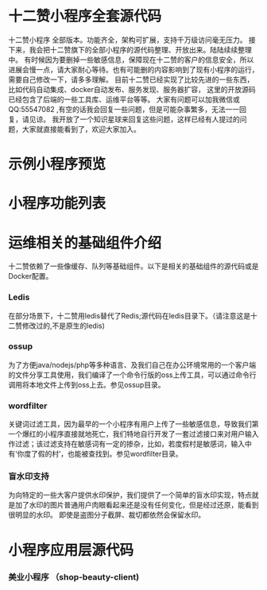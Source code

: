 # 十二赞小程序全套源代码
十二赞小程序 全部版本。功能齐全，架构可扩展，支持千万级访问毫无压力。
接下来，我会把十二赞旗下的全部小程序的源代码整理、开放出来。陆陆续续整理中。
有时候因为要删掉一些敏感信息，保障现在十二赞的客户的信息安全，所以进展会慢一点，请大家耐心等待。也有可能删的内容影响到了现有小程序的运行，需要自己修改一下，请多多理解。
目前十二赞已经实现了比较先进的一些东西，比如代码自动集成、docker自动发布、服务发现、服务器扩容， 这里的开放源码已经包含了后端的一些工具库、运维平台等等。
大家有问题可以加我微信或QQ:55547082 ,有空的话我会回复一些问题，但是可能杂事繁多，无法一一回复，请见谅。
我开放了一个知识星球来回复这些问题，这样已经有人提过的问题，大家就直接能看到了，欢迎大家加入。

# 示例小程序预览

# 小程序功能列表


# 运维相关的基础组件介绍
十二赞依赖了一些像缓存、队列等基础组件。以下是相关的基础组件的源代码或是Docker配置。

### Ledis
在部分场景下，十二赞用ledis替代了Redis;源代码在ledis目录下。（请注意这是十二赞修改过的,不是原生的ledis)

### ossup
为了方便java/nodejs/php等多种语言、及我们自己在办公环境常用的一个客户端的文件分享工具使用，我们编译了一个命令行版的oss上传工具，可以通过命令行调用将本地文件上传到oss上去。参见ossup目录。

### wordfilter
关键词过滤工具，因为最早的一个小程序有用户上传了一些敏感信息，导致我们第一个爆红的小程序直接就地死亡，我们特地自行开发了一套过滤接口来对用户输入作过滤；该过滤支持在敏感词有一定的掺杂，比如，若度假村是敏感词，输入中有‘你度了假的村’，也能被查找到。参见wordfilter目录。

### 盲水印支持
为向特定的一些大客户提供水印保护，我们提供了一个简单的盲水印实现，特点就是加了水印的图片普通用户肉眼看起来还是没有任何变化，但是经过还原，能看到很明显的水印。
即使是盗图分子截屏、裁切都依然会保留水印。

# 小程序应用层源代码

### 美业小程序 （shop-beauty-client)




